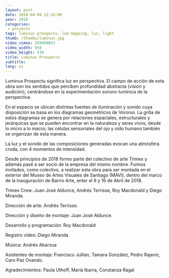 ```yaml
---
layout: post
date: 2018-04-09 12:10:00
year: 2018
categories:
 - projects
tags: luminus prospectu, led mapping, luz, light
thumb: /thumbs/luminus.jpg
video_vimeo: 269480853
video_width: 958
video_height: 539
title: Luminus Prospectu
subtitle:
lang: es
---
```


Luminus Prospectu significa luz en perspectiva. El campo de acción de esta obra son los sentidos que perciben profundidad abstracta (visión y audición), centrándose en la experimentación sonoro-lumínica de la perspectiva.

En el espacio se ubican distintas fuentes de iluminación y sonido cuya disposición se basa en los diagramas geométricos de Voronoi. La grilla de estos diagramas se genera por relaciones espaciales, estructurales y jerárquicas que se pueden encontrar en la naturaleza y seres vivos, desde lo micro a lo macro; las células sensoriales del ojo y oído humano también se organizan de esta manera.

La luz y el sonido de las composiciones generadas evocan una atmósfera cruda, con 4 momentos de intensidad.

Desde principios de 2018 formo parte del colectivo de arte Trimex y además pasé a ser socio de la empresa del mismo nombre. Fuimos invitados, como colectivo, a realizar esta obra para ser montada en el exterior del Museo de Artes Visuales de Santiago (MAVI), dentro del marco de la inauguración de Barrio Arte, enter el 9 y 16 de Abril de 2018.

Trimex Crew: Juan José Aldunce, Andrés Terrisse, Roy Macdonald y Diego Miranda.

Dirección de arte: Andrés Terrisse.

Dirección y diseño de montaje: Juan José Aldunce.

Desarrollo y programación: Roy Macdonald

Registro video: Diego Miranda

Música: Andrés Abarzua

Asistentes de montaje: Francisco Jullian, Tamara González, Pedro Rajevic, Caro Paz Ovando.


Agradecimientos: Paula Uthoff, María Ibarra, Constanza Ragal
